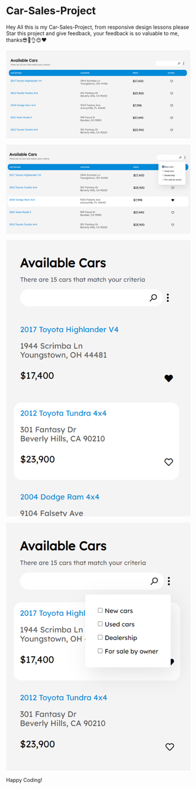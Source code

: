 # Car-Sales-Project


Hey All this is my Car-Sales-Project, from responsive design lessons please Star this project and give feedback, your feedback is so valuable to me, thanks😎🥳👌😍❤️


![Alt text](<Screenshot 2024-01-18 093649.png>) 



![Alt text](<Screenshot 2024-01-18 094537.png>)



![Alt text](<Screenshot 2024-01-18 093804.png>) 



![Alt text](<Screenshot 2024-01-18 093748.png>)



Happy Coding!
